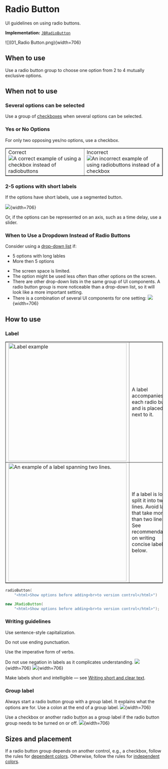 <!-- Copyright 2000-2024 JetBrains s.r.o. and contributors. Use of this source code is governed by the Apache 2.0 license. -->

# Radio Button

<link-summary>UI guidelines on using radio buttons.</link-summary>

<tldr>

**Implementation:** [`JBRadioButton`](%gh-ic%/platform/platform-api/src/com/intellij/ui/components/JBRadioButton.java)

</tldr>

![](01_Radio Button.png){width=706}

## When to use

Use a radio button group to choose one option from 2 to 4 mutually exclusive options.

## When not to use

### Several options can be selected
Use a group of [checkboxes](checkbox.md) when several options can be selected.

### Yes or No Options
For only two opposing yes/no options, use a checkbox.

<table style="none" border="false">
  <tr>
    <td width="50%">
      <format color="Green" style="bold">Correct</format><img src="02_When_to_use_correct.png" alt="A correct example of using a checkbox instead of radiobuttons"/>
    </td>
    <td width="50%">
      <format color="Red" style="bold">Incorrect</format><img src="02_When_to_use_incorrect.png" alt="An incorrect example of using radiobuttons instead of a checkbox"/>
    </td>
  </tr>
</table>

### 2-5 options with short labels
If the options have short labels, use a segmented button.

![](03_When_to_use_Segmented_button.png){width=706}

Or, if the options can be represented on an axis, such as a time delay, use a slider.

### When to Use a Dropdown Instead of Radio Buttons
Consider using a [drop-down list](drop_down.md) if:
* 5 options with long lables
* More then 5 options
<!-- <table style="none" border="false">
  <tr>
    <td width="50%">
      <format color="Green" style="bold">Correct</format><img src="04_When_to_use_correct.png" alt="A correct example of using a drop-down list instead of radiobuttons"/>
    </td>
    <td width="50%">
      <format color="Red" style="bold">Incorrect</format><img src="04_When_to_use_incorrect.png" alt="An incorrect example of using radiobuttons for a list of 5 or more options"/>
    </td>
  </tr>
  </table> *\  Я скрыла картинки, потому что не понимаю зачем только для одного пункта они добавлены, вроде и так понятно,
 Если вопросов нет, то я так и оставлю-->

* The screen space is limited.
* The option might be used less often than other options on the screen.
* There are other drop-down lists in the same group of UI components. A radio button group is more noticeable than a drop-down list, so it will look like a more important setting.
* There is a combination of several UI components for one setting:
  ![](05_When_to_use_Segmented_button.png){width=706}

## How to use

### Label

<table style="none" border="false" column-width="fixed">
    <tr>
      <td><img src="06_How_to_use.png" alt="Label example" width="378"/></td>
      <td><p>A label accompanies each radio button and is placed next to it.</p></td>
    </tr>
    <tr>
      <td><img src="07_How_to_use.png" alt="An example of a label spanning two lines." width="378"/></td>
      <td><p>If a label is long, split it into two lines. Avoid labels that take more than two lines. See recommendations on writing concise labels below.</p></td>
    </tr>
</table>

<chapter title="Implementation" collapsible="true">
  <tabs group="languages">
  <tab title="Kotlin UI DSL" group-key="kotlin">

  ```kotlin
  radioButton(
      "<html>Show options before adding<br>to version control</html>")
  ```

  </tab>
  <tab title="Java" group-key="java">

  ```java
  new JRadioButton(
      "<html>Show options before adding<br>to version control</html>");
  ```

  </tab>
  </tabs>
</chapter>

### Writing guidelines

Use sentence-style capitalization.

Do not use ending punctuation.

Use the imperative form of verbs.

Do not use negation in labels as it complicates understanding.
![](08_How_to_use_correct.png){width=706}
![](08_How_to_use_incorrect.png){width=706}


Make labels short and intelligible — see [Writing short and clear text](writing_short.md).

### Group label
Always start a radio button group with a group label. It explains what the options are for.
Use a colon at the end of a group label.
![](10_How_to_use.png){width=706}

Use a checkbox or another radio button as a group label if the radio button group needs to be turned on or off.
![](09_How_to_use.png){width=706}


## Sizes and placement

If a radio button group depends on another control, e.g., a checkbox, follow the rules for [dependent colors](layout.md#dependent-controls).
Otherwise, follow the rules for [independent colors](layout.md).

